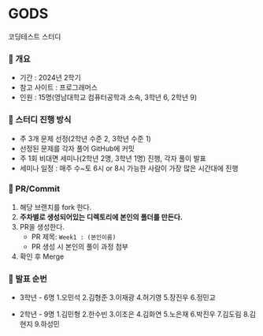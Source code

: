 # GODS
코딩테스트 스터디

### 📌 개요

- 기간 : 2024년 2학기
- 참고 사이트 : 프로그래머스
- 인원 : 15명(영남대학교 컴퓨터공학과 소속, 3학년 6, 2학년 9)


### 📌 스터디 진행 방식

- 주 3개 문제 선정(2학년 수준 2, 3학년 수준 1)
- 선정된 문제를 각자 풀어 GitHub에 커밋
- 주 1회 비대면 세미나(2학년 2명, 3학년 1명) 진행, 각자 풀이 발표
- 세미나 일정 : 매주 수~토 6시 or 8시 가능한 사람이 가장 많은 시간대에 진행

### 📌 PR/Commit
1. 해당 브랜치를 fork 한다.
2. **주차별로 생성되어있는 디렉토리에 본인의 폴더를 만든다.**
3. PR을 생성한다.
    - PR 제목: `Week1 : (본인이름)`
    - PR 생성 시 본인의 풀이 과정 첨부
4. 확인 후 Merge


### 📌 발표 순번

- 3학년 - 6명
 1.오민석
 2.김형준
 3.이재광
 4.허기영
 5.장진우
 6.정민교

- 2학년 - 9명
 1.김민형
 2.한수빈
 3.이초은
 4.김화연
 5.노은재
 6.박진우
 7.김도림 
 8.김현지
 9.하성민
